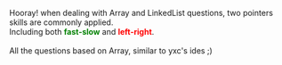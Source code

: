 Hooray! when dealing with Array and LinkedList questions, two pointers skills are commonly applied.<br>
Including both <span style="color: green;"><strong>fast-slow</strong></span> and <span style="color: red;"><strong>left-right</strong></span>.<br><br>
All the questions based on Array, similar to yxc's ides ;)
